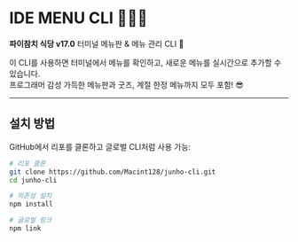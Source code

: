 # IDE MENU CLI 🍹🍰🧢

**파이참치 식당 v17.0** 터미널 메뉴판 & 메뉴 관리 CLI 🎉  

이 CLI를 사용하면 터미널에서 메뉴를 확인하고, 새로운 메뉴를 실시간으로 추가할 수 있습니다.  
프로그래머 감성 가득한 메뉴판과 굿즈, 계절 한정 메뉴까지 모두 포함! 😎

---

## 설치 방법

GitHub에서 리포를 클론하고 글로벌 CLI처럼 사용 가능:

```bash
# 리포 클론
git clone https://github.com/Macint128/junho-cli.git
cd junho-cli

# 의존성 설치
npm install

# 글로벌 링크
npm link

